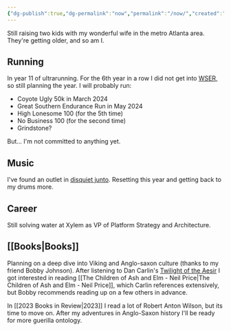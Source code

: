 ```yaml
---
{"dg-publish":true,"dg-permalink":"now","permalink":"/now/","created":"2022-04-13T21:31:28.000-04:00","updated":"2023-12-29T17:38:46.484-05:00"}
---
```


Still raising two kids with my wonderful wife in the metro Atlanta area. They're getting older, and so am I. 
## Running

In year 11 of ultrarunning. For the 6th year in a row I did not get into [WSER](wser.org), so still planning the year. I will probably run:

- Coyote Ugly 50k in March 2024
- Great Southern Endurance Run in May 2024 
- High Lonesome 100 (for the 5th time)
- No Business 100 (for the second time)
- Grindstone?

But... I'm not committed to anything yet. 
## Music

I've found an outlet in [disquiet junto](https://disquiet.com/2012/01/27/the-disquiet-junto/). Resetting this year and getting back to my drums more. 
## Career

Still solving water at Xylem as VP of Platform Strategy and Architecture. 
## [[Books\|Books]]

Planning on a deep dive into Viking and Anglo-saxon culture (thanks to my friend Bobby Johnson). After listening to Dan Carlin's [Twilight of the Aesir](https://www.dancarlin.com/product/hardcore-history-69-twilight-of-the-aesir/) I got interested in reading [[The Children of Ash and Elm - Neil Price\|The Children of Ash and Elm - Neil Price]], which Carlin references extensively, but Bobby recommends reading up on a few others in advance. 

In [[2023 Books in Review\|2023]] I read a lot of Robert Anton Wilson, but its time to move on. After my adventures in Anglo-Saxon history I'll be ready for more guerilla ontology. 